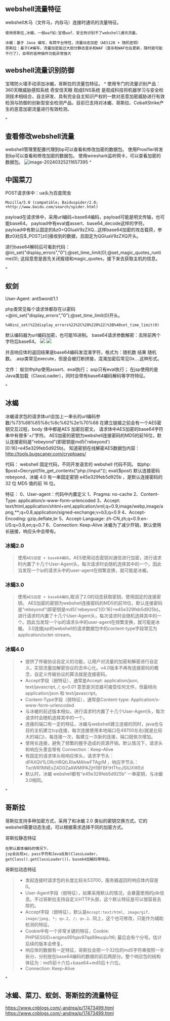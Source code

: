 ## **webshell流量特征**
webshell木马（文件马，内存马）连接时通讯的流量特征。
```
使用哥斯拉,冰蝎，一般waf如:宝塔waf，安全狗识别不了webshell通讯流量。

冰蝎：基于 Java 编写，有跨平台特性，流量动态加密（AES128 + 随机密钥）  
哥斯拉：基于C#编写，流量加密能过大部分静态查杀和WAF（查杀和WAF也在更新，随时就可能不行了），自带的各种插件功能异常强大
```

## **webshell流量识别防御**

宝塔防火墙手动添加冰蝎，哥斯拉的流量包特征。
^
使用专门的流量识别产品：
360天眼威胁感知系统
奇安信天眼
观成ENS系统 是观成科技将机器学习与安全检测技术相结合，自主研发、具有完全自主知识产权的一款对恶意加密威胁进行有效检测与防御的创新型安全检测产品，目前已支持对冰蝎、哥斯拉、CobaltStrike产生的恶意加密流量进行有效检测。

^
## **查看修改webshell流量**
webshell管理里配置代理到bp可以查看和修改加密的数据包。
使用Proxifier转发到bp可以查看和修改加密的数据包。
使用wireshark监听网卡，可以查看加密的数据包。
![image-20240325211657395](http://cdn.33129999.xyz/mk_img/image-20240325211657395.png)
^
## **中国菜刀**
POST请求体中：ua头为百度爬虫
```
Mozilla/5.0 (compatible; Baiduspider/2.0; +http://www.baidu.com/search/spider.html)
```
payload在请求体中，采用url编码+base64编码，payload可能是明文传输，也可能base64。
payload中有eval或assert、base64_decode这样的字符。
payload中有默认固定的&z0=QGluaV9zZXQ...这样base64加密的攻击载荷，参数z0对应$_POST[z0]接收到的数据，且固定为QGluaV9zZXQ开头。

进行base64解码后可看到代码：
@ini_set("display_errors","0");@set_time_limit(0);@set_magic_quotes_runtime(0);
这段意思是首先关闭报错和magic_quotes，接下来去获取主机的信息。

^
## **蚁剑**
User-Agent: antSword/1.1

php类常见每个请求体都存在以密码=@ini_set("display_errors","0");@set_time_limit(0)开头。
```
%40ini_set(%22display_errors%22%2C%20%220%22)%3B%40set_time_limit(0)
```
默认编码器为url编码加密，也可能16进制。
base64请求参数解密：去除前两个字符后base64。
![](.topwrite/assets/image_1734229016280.png)
![](.topwrite/assets/image_1734230644136.png)

并且响应体的返回结果是base64编码发混淆字符，格式为：随机数 结果 随机数。
.asp类常见execute，但是会被打断拼接，混淆加密后常见0x....这种形式。


文件：
蚁剑中php使用assert、eval执行；
asp只有eval执行；
在jsp使用的是Java类加载（ClassLoader），同时会带有base64编码解码等字符特征。

^
## **冰蝎**
冰蝎请求包的请求体url会加上一串长的url编码参数/%73%68%65%6c%6c%62%2e%70%68
在建立链接之前会有一个AES密钥交互过程，body 体中都是AES 加密后密文。
请求体中AES加密的base64字符串中有很多'+/'字符。
AES加密的密钥为webshell连接密码的MD5的前16位，默认连接密码是"rebeyond"(即密钥是md5('rebeyond')[0:16]=e45e329feb5d925b)。
知道密钥在线解密AES数据包内容：
<http://tools.bugscaner.com/cryptoaes/>

代码：
webshell 固定代码，不同开发语言的 webshell 代码不同。
如php: $post=Decrypt(file_get_contents("php://input")); eval($post) 
默认连接密码 rebeyond，冰蝎 4.0 有一串固定密钥 e45e329feb5d925b ，是默认连接密码的 32 位 MD5 值的前 16 位。

特征：
0、User-agent：代码中内置定义
1、Pragma: no-cache
2、Content-Type: application/x-www-form-urlencoded
3、Accept: text/html,application/xhtml+xml,application/xml;q=0.9,image/webp,image/apng,**;q=0.8,application/signed-exchange;v=b3;q=0.9
4、Accept-Encoding: gzip,deflate,br
5、Accept-Language: zh-CN,zh;q=0.9.en-US:q=0.8,en;q=0.7
6、Connection: Keep-Alive  冰蝎为了减少开销，默认使用长链接，响应头中会带有。

###  冰蝎2.0


> 使用```AES加密 + base64编码```，AES使用动态密钥对通信进行加密，进行请求时内置了十几个User-Agent头，每次请求时会随机选择其中的一个。因此当发现一个ip的请求头中的user-agent在频繁变换，就可能是冰蝎。 


###  冰蝎3.0

> 使用`AES加密 + base64编码`,取消了2.0的动态获取密钥，使用固定的连接密钥。
> AES加密的密钥为webshell连接密码的MD5的前16位，默认连接密码是"rebeyond"(即密钥是md5('rebeyond')[0:16]=e45e329feb5d925b)。
> 进行请求时内置了十几个User-Agent头，每次请求时会随机选择其中的一个。因此当发现一个ip的请求头中的user-agent在频繁变换，就可能是冰蝎。
> 3.0连接jsp的webshell的请求数据包中的content-type字段常见为application/octet-stream。

### 冰蝎4.0

> * 提供了传输协议自定义的功能，让用户对流量的加密和解密进行自定义，实现流量加解密协议的去中心化。v4.0版本不再有连接密码的概念，自定义传输协议的算法就是连接密码。
> * Accept字段（弱特征），通常是Accept: application/json, text/javascript, */*; q=0.01 意思是浏览器可接受任何文件，但最倾向application/json 和 text/javascript。
> * Content-Type字段（弱特征），通常是Content-type: Application/x-www-form-urlencoded
> * 与冰蝎的前述版本相似，进行请求时内置了十几个User-Agent头，每次请求时会随机选择其中的一个。
> * 连接的端口有一定的特征，冰蝎与webshell建立连接的同时，java也与目的主机建立tcp连接，每次连接使用本地端口在49700左右(就是比较大的端口)，每连接一次，每建立一次新的连接，端口就依次增加。
> * 使用长连接，避免了频繁的握手造成的资源开销。默认情况下，请求头和响应头里会带有 Connection：Keep-Alive
> * 有固定的请求体头和响应体头，请求字节头：dFAXQV1LORcHRQtLRlwMAhwFTAg/M ，响应字节头：TxcWR1NNExZAD0ZaAWMIPAZjH1BFBFtHThcJSlUXWEd
> * 默认时，冰蝎 webshell都有“e45e329feb5d925b” 一串密钥，与冰蝎3.0相同。


^
## **哥斯拉**
哥斯拉支持多种加密方式，采用了和冰蝎 2.0 类似的密钥交换方式。它的webshell需要动态生成，可以根据需求选择不同的加密方式。

哥斯拉静态特征
```
在默认脚本编码的情况下，
jsp会出现xc、pass字符和Java反射(ClassLoader，getClass().getClassLoader())，base64加解码等特征。
```
哥斯拉动态特征
> * 发起连接时请求包的长度比较长53700，服务器返回的响应体内容是0。
> * User-Agent字段（弱特征），如果采用默认的情况，会暴露使用的jdk信息。不过哥斯拉支持自定义HTTP头部，这个默认特征是可以很容易去除的。
> * Accept字段（弱特征），默认是`Accept:text/html, image/gif, image/jpeg, *; q=.2, /; q=.2。`同上，这个也可修改，只能作为辅助检测的特征。
> * Cookie中有一个非常关键的特征，Cookie: PHPSESSID=erqjms95fqav97qa99euqiu1t6; 最后会有个分号。估计后续的版本会修复。
> * 响应体的数据有一定特征，哥斯拉会把一个32位的md5字符串按照一半拆分，分别放在base64编码的数据的前后两部分。整个响应包的结构体征为：md5前十六位+base64+md5后十六位。
> * Connection: Keep-Alive


^
## **冰蝎、菜刀、蚁剑、哥斯拉的流量特征**

<https://www.cnblogs.com/-andrea/p/17473499.html>
 <https://www.cnblogs.com/-andrea/p/17473499.html>




